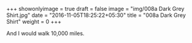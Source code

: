 +++
showonlyimage = true
draft = false
image = "img/008a Dark Grey Shirt.jpg"
date = "2016-11-05T18:25:22+05:30"
title = "008a Dark Grey Shirt"
weight = 0
+++

And I would walk 10,000 miles.

